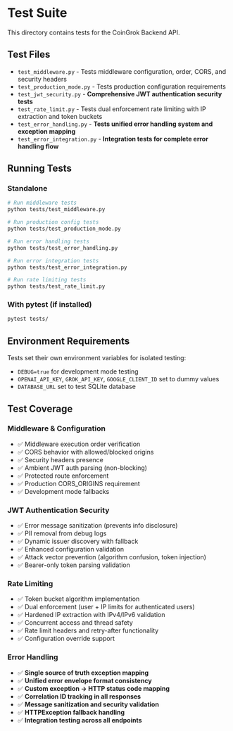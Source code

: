 # Test Suite

This directory contains tests for the CoinGrok Backend API.

## Test Files

- `test_middleware.py` - Tests middleware configuration, order, CORS, and security headers
- `test_production_mode.py` - Tests production configuration requirements  
- `test_jwt_security.py` - **Comprehensive JWT authentication security tests**
- `test_rate_limit.py` - Tests dual enforcement rate limiting with IP extraction and token buckets
- `test_error_handling.py` - **Tests unified error handling system and exception mapping**
- `test_error_integration.py` - **Integration tests for complete error handling flow**

## Running Tests

### Standalone
```bash
# Run middleware tests
python tests/test_middleware.py

# Run production config tests  
python tests/test_production_mode.py

# Run error handling tests
python tests/test_error_handling.py

# Run error integration tests
python tests/test_error_integration.py

# Run rate limiting tests
python tests/test_rate_limit.py
```

### With pytest (if installed)
```bash
pytest tests/
```

## Environment Requirements

Tests set their own environment variables for isolated testing:
- `DEBUG=true` for development mode testing
- `OPENAI_API_KEY`, `GROK_API_KEY`, `GOOGLE_CLIENT_ID` set to dummy values
- `DATABASE_URL` set to test SQLite database

## Test Coverage

### Middleware & Configuration
- ✅ Middleware execution order verification
- ✅ CORS behavior with allowed/blocked origins  
- ✅ Security headers presence
- ✅ Ambient JWT auth parsing (non-blocking)
- ✅ Protected route enforcement
- ✅ Production CORS_ORIGINS requirement
- ✅ Development mode fallbacks

### JWT Authentication Security
- ✅ Error message sanitization (prevents info disclosure)
- ✅ PII removal from debug logs
- ✅ Dynamic issuer discovery with fallback
- ✅ Enhanced configuration validation
- ✅ Attack vector prevention (algorithm confusion, token injection)
- ✅ Bearer-only token parsing validation

### Rate Limiting
- ✅ Token bucket algorithm implementation
- ✅ Dual enforcement (user + IP limits for authenticated users)
- ✅ Hardened IP extraction with IPv4/IPv6 validation
- ✅ Concurrent access and thread safety
- ✅ Rate limit headers and retry-after functionality
- ✅ Configuration override support

### Error Handling
- ✅ **Single source of truth exception mapping**
- ✅ **Unified error envelope format consistency**
- ✅ **Custom exception → HTTP status code mapping**
- ✅ **Correlation ID tracking in all responses**
- ✅ **Message sanitization and security validation**
- ✅ **HTTPException fallback handling**
- ✅ **Integration testing across all endpoints**